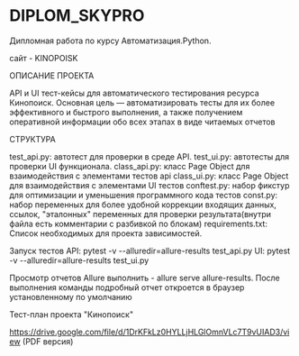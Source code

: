 # DIPLOM_SKYPRO
Дипломная работа по курсу Автоматизация.Python.

сайт - KINOPOISK

ОПИСАНИЕ ПРОЕКТА

API и UI тест-кейсы для автоматического тестирования ресурса Кинопоиск.
Основная цель — автоматизировать тесты для их более эффективного и быстрого выполнения, а также получением оперативной информации обо всех этапах в виде читаемых отчетов

СТРУКТУРА

test_api.py: автотест для проверки в среде API.
test_ui.py: автотесты для проверки UI функционала.
class_api.py: класс Page Object для взаимодействия с элементами тестов api
class_ui.py: класс Page Object для взаимодействия с элементами UI тестов
conftest.py: набор фикстур для оптимизации и уменьшения программного кода тестов
const.py: набор переменных для более удобной коррекции входящих данных, ссылок, "эталонных" переменных для проверки результата(внутри файла есть комментарии с разбивкой по блокам)
requirements.txt: Список необходимых для проекта зависимостей.

Запуск тестов
API: pytest -v --alluredir=allure-results test_api.py
UI: pytest -v --alluredir=allure-results test_ui.py

Просмотр отчетов Allure выполнить - allure serve allure-results.
После выполнения команды подробный отчет откроется в браузер установленному по умолчанию

Тест-план проекта "Кинопоиск"

https://drive.google.com/file/d/1DrKFkLz0HYLLjHLGlOmnVLc7T9vUIAD3/view (PDF версия)